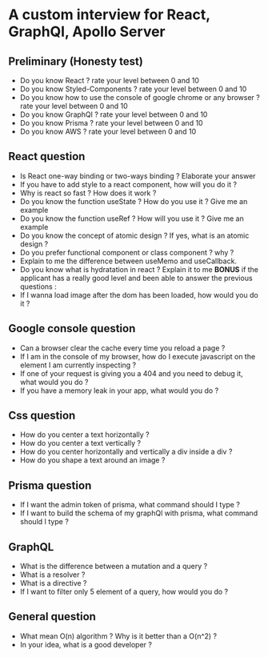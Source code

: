 # A custom interview for React, GraphQl, Apollo Server

## Preliminary (Honesty test)

* Do you know React ? rate your level between 0 and 10
* Do you know Styled-Components ? rate your level between 0 and 10
* Do you know how to use the console of google chrome or any browser ? rate your level between 0 and 10
* Do you know GraphQl ? rate your level between 0 and 10
* Do you know Prisma ? rate your level between 0 and 10
* Do you know AWS ? rate your level between 0 and 10

## React question

* Is React one-way binding or two-ways binding ? Elaborate your answer
* If you have to add style to a react component, how will you do it ?
* Why is react so fast ? How does it work ?
* Do you know the function useState ? How do you use it ? Give me an example
* Do you know the function useRef ? How will you use it ? Give me an example
* Do you know the concept of atomic design ? If yes, what is an atomic design ?
* Do you prefer functional component or class component ? why ?
* Explain to me the difference between useMemo and useCallback.
* Do you know what is hydratation in react ? Explain it to me
**BONUS**
if the applicant has a really good level and been able to answer the previous questions :
* If I wanna load image after the dom has been loaded, how would you do it ?

## Google console question

* Can a browser clear the cache every time you reload a page ?
* If I am in the console of my browser, how do I execute javascript on the element I am currently inspecting ?
* If one of your request is giving you a 404 and you need to debug it, what would you do ?
* If you have a memory leak in your app, what would you do ?

## Css question

* How do you center a text horizontally ?
* How do you center a text vertically ?
* How do you center horizontally and vertically a div inside a div ?
* How do you shape a text around an image ?

## Prisma question

* If I want the admin token of prisma, what command should I type ?
* If I want to build the schema of my graphQl with prisma, what command should I type ?

## GraphQL

* What is the difference between a mutation and a query ?
* What is a resolver ?
* What is a directive ?
* If I want to filter only 5 element of a query, how would you do ?

## General question

* What mean O(n) algorithm ? Why is it better than a O(n^2) ?
* In your idea, what is a good developer ?
